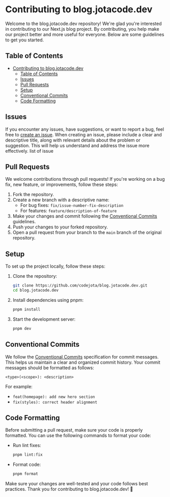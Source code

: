 # Contributing to blog.jotacode.dev

Welcome to the blog.jotacode.dev repository! We're glad you're interested in contributing to our Next.js blog project. By contributing, you help make our project better and more useful for everyone. Below are some guidelines to get you started.

## Table of Contents

- [Contributing to blog.jotacode.dev](#contributing-to-blogjotacodedev)
  - [Table of Contents](#table-of-contents)
  - [Issues](#issues)
  - [Pull Requests](#pull-requests)
  - [Setup](#setup)
  - [Conventional Commits](#conventional-commits)
  - [Code Formatting](#code-formatting)

## Issues

If you encounter any issues, have suggestions, or want to report a bug, feel free to [create an issue](https://github.com/codejota/blog.jotacode.dev/issues). When creating an issue, please include a clear and descriptive title, along with relevant details about the problem or suggestion. This will help us understand and address the issue more effectively.
  list of issue

## Pull Requests

We welcome contributions through pull requests! If you're working on a bug fix, new feature, or improvements, follow these steps:

1. Fork the repository.
2. Create a new branch with a descriptive name:
   - For bug fixes: `fix/issue-number-fix-description`
   - For features: `feature/description-of-feature`
3. Make your changes and commit following the [Conventional Commits](#conventional-commits) guidelines.
4. Push your changes to your forked repository.
5. Open a pull request from your branch to the `main` branch of the original repository.

## Setup

To set up the project locally, follow these steps:

1. Clone the repository:

   ```bash
   git clone https://github.com/codejota/blog.jotacode.dev.git
   cd blog.jotacode.dev
   ```

2. Install dependencies using pnpm:

   ```bash
   pnpm install
   ```

3. Start the development server:

   ```bash
   pnpm dev
   ```

## Conventional Commits

We follow the [Conventional Commits](https://www.conventionalcommits.org/en/v1.0.0/) specification for commit messages. This helps us maintain a clear and organized commit history. Your commit messages should be formatted as follows:

```
<type>(<scope>): <description>
```

For example:

- `feat(homepage): add new hero section`
- `fix(styles): correct header alignment`

## Code Formatting

Before submitting a pull request, make sure your code is properly formatted. You can use the following commands to format your code:

- Run lint fixes:

  ```bash
  pnpm lint:fix
  ```

- Format code:

  ```bash
  pnpm format
  ```

Make sure your changes are well-tested and your code follows best practices. Thank you for contributing to blog.jotacode.dev! 🚀
